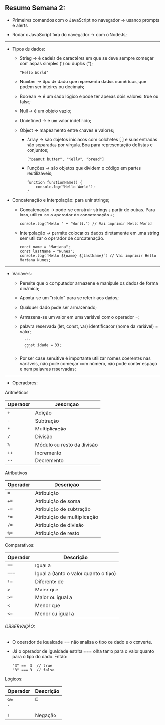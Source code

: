 ## Resumo Semana 2:

- Primeiros comandos com o JavaScript no navegador -> usando prompts e alerts;

- Rodar o JavaScript fora do navegador -> com o NodeJs;

---

- Tipos de dados:
    * String -> é cadeia de caractéres em que se deve sempre começar com aspas
    simples (') ou duplas ("); 

        ```
        "Hello World"
        ```
    * Number -> tipo de dado que representa dados numéricos, que podem ser 
    inteiros ou decimais;
    
    * Boolean -> é um dado lógico e pode ter apenas dois valores: true ou false;
    * Null -> é um objeto vazio;
    
    * Undefined -> é um valor indefinido;
    
    * Object -> mapeamento entre chaves e valores;
       * Array -> são objetos iniciados com colchetes [  ] e suas entradas são
        separadas por vírgula. Boa para representação de listas e conjuntos;

            ```
            ["peanut butter", "jelly", "bread"]
            ```

        * Funções -> são objetos que dividem o código em partes reutilizáveis;

            ```
            function functionName() {
                console.log("Hello World");
            }
            ```

- Concatenação e Interpolação: para unir strings;
    * Concatenação -> pode-se construir strings a partir de outras. Para isso,
    utiliza-se o operador de concatenação +;

        ```
        console.log("Hello " + "World.") // Vai imprimir Hello World
        ```

    * Interpolação -> permite colocar os dados diretamente em uma string sem
    utilizar o operador de concatenação.

        ```
        const name = "Mariana";
        const lastName = "Nunes";
        console.log(`Hello ${name} ${lastName}`) // Vai imprimir Hello Mariana Nunes;
        ```

---

- Variáveis:
    * Permite que o computador armazene e manipule os dados de forma dinâmica;
    * Aponta-se um "rótulo" para se referir aos dados;
    * Qualquer dado pode ser armazenado;
    * Armazena-se um valor em uma variável com o operador =;
    * palavra reservada (let, const, var) identificador (nome da variável) = valor;
            
            ```
            const idade = 33;
            ```

    * Por ser case sensitive é importante utilizar nomes coerentes nas variáveis,
    não pode começar com número, não pode conter espaço e nem palavras reservadas;

---

* Operadores:

Aritméticos

| Operador | Descrição |
| --- | --- |
| `+` | Adição |
| `-` | Subtração |
| `*` | Multiplicação |
| `/` | Divisão |
| `%` | Módulo ou resto da divisão |
| `++` | Incremento|
| `--` | Decremento|
    
Atributivos

| Operador | Descrição |
| --- | --- |
| `=` | Atribuição |
| `+=` | Atribuição de soma |
| `-=` | Atribuição de subtração |
| `*=` | Atribuição de multiplicação |
| `/=` | Atribuição de divisão |
| `%=` | Atribuição de resto |

Comparativos:
    
| Operador | Descrição |
| --- | --- |
| `==` | Igual a |
| `===` | Igual a (tanto o valor quanto o tipo) |
| `!=` | Diferente de  |
| `>` | Maior que |
| `>=` | Maior ou igual a |
| `<` | Menor que |
| `<=` | Menor ou igual a |


###### OBSERVAÇÃO:
* O operador de igualdade == não analisa o tipo de dado e o converte.
* Já o operador de igualdade estrita === olha tanto para o valor quanto para o tipo do dado.
    Então:

    ```
    "3" ==  3  // true
    "3" === 3  // false
    ```
Lógicos:
    
| Operador | Descrição |
| --- | --- |
| `&&` | E |
| `||` | Ou |
| `!` | Negação |
